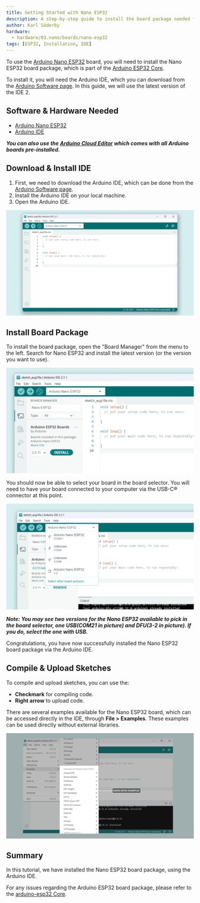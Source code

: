 ```yaml
---
title: Getting Started with Nano ESP32
description: A step-by-step guide to install the board package needed for the Nano ESP32.
author: Karl Söderby
hardware:
  - hardware/03.nano/boards/nano-esp32
tags: [ESP32, Installation, IDE]
---
```


To use the [Arduino Nano ESP32](/hardware/nano-esp32) board, you will need to install the Nano ESP32 board package, which is part of the [Arduino ESP32 Core](https://github.com/arduino/arduino-esp32/tree/master).

To install it, you will need the Arduino IDE, which you can download from the [Arduino Software page](https://www.arduino.cc/en/software). In this guide, we will use the latest version of the IDE 2.

## Software & Hardware Needed

- [Arduino Nano ESP32](https://store.arduino.cc/nano-esp32)
- [Arduino IDE](/software/ide-v2)

***You can also use the [Arduino Cloud Editor](https://create.arduino.cc/editor) which comes with all Arduino boards pre-installed.***

## Download & Install IDE

1. First, we need to download the Arduino IDE, which can be done from the [Arduino Software page](https://www.arduino.cc/en/software/).
2. Install the Arduino IDE on your local machine.
3. Open the Arduino IDE.

![The Arduino IDE.](./assets/ide.png)

## Install Board Package

To install the board package, open the "Board Manager" from the menu to the left. Search for Nano ESP32 and install the latest version (or the version you want to use).

![Install Nano ESP32 boards package.](./assets/core.png)

You should now be able to select your board in the board selector. You will need to have your board connected to your computer via the USB-C® connector at this point.

![Arduino Nano ESP32 board found.](./assets/selector.png)

***Note: You may see two versions for the Nano ESP32 available to pick in the board selector, one USB(COM21 in picture) and DFU(3-2 in picture). If you do, select the one with USB.***

Congratulations, you have now successfully installed the Nano ESP32 board package via the Arduino IDE.

## Compile & Upload Sketches

To compile and upload sketches, you can use the:
- **Checkmark** for compiling code.
- **Right arrow** to upload code.

There are several examples available for the Nano ESP32 board, which can be accessed directly in the IDE, through **File > Examples**. These examples can be used directly without external libraries.

![Nano ESP32 examples.](./assets/examples.png)

## Summary

In this tutorial, we have installed the Nano ESP32 board package, using the Arduino IDE.

For any issues regarding the Arduino ESP32 board package, please refer to the [arduino-esp32 Core](https://github.com/arduino/arduino-esp32).